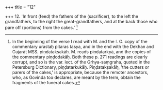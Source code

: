 +++
title = "12"

+++
12. 'In front (feed) the fathers of the (sacrificer), to the left the grandfathers, to the right the great-grandfathers, and at the back those who pare off (portions) from the cakes.' [^8] 


[^8]:  In the beginning of the verse I read with M. and the I. O. copy of the commentary urastaḥ pitaras tasya, and in the end with the Dekhan and Gujarāt MSS. piṇḍatakṣakāḥ. M. reads piṇḍatarkyā, and the copies of the commentary piṇḍodakāḥ. Both these p. 271 readings are clearly corrupt, and so is the var. lect. of the Gṛhya-saṃgraha, quoted in the Petersburg Dictionary, piṇḍatarkukāḥ. Piṇḍatakṣakāḥ, 'the cutters or parers of the cakes,' is appropriate, because the remoter ancestors, who, as Govinda too declares, are meant by the term, obtain the fragments of the funeral cakes.
